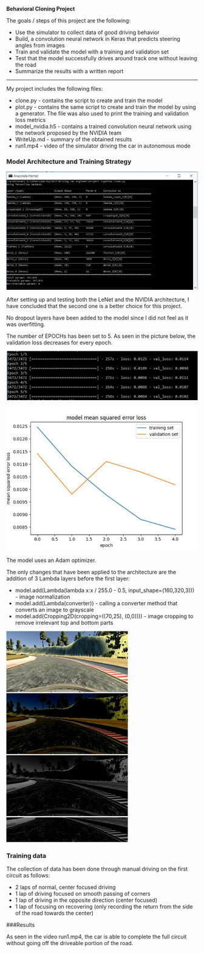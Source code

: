 **Behavioral Cloning Project**

The goals / steps of this project are the following:
* Use the simulator to collect data of good driving behavior
* Build, a convolution neural network in Keras that predicts steering angles from images
* Train and validate the model with a training and validation set
* Test that the model successfully drives around track one without leaving the road
* Summarize the results with a written report

---

My project includes the following files:
* clone.py - contains the script to create and train the model
* plot.py - contains the same script to create and train the model by using a generator. 
The file was also used to print the training and validation loss metrics
* model_nvidia.h5 - contains a trained convolution neural network using the network proposed by the NVIDIA team
* WriteUp.md - summary of the obtained results
* run1.mp4 - video of the simulator driving the car in autonomous mode

### Model Architecture and Training Strategy

![Model architecture](https://raw.githubusercontent.com/sorix6/CarND-Behavioral-Cloning/master/img/model.jpg)

After setting up and testing both the LeNet and the NVIDIA architecture, I have concluded that the second one is a better choice for this project.

No dropout layers have been added to the model since I did not feel as it was overfitting.

The number of EPOCHs has been set to 5. As seen in the picture below, the validation loss decreases for every epoch.

![Training and Validation metrics](https://raw.githubusercontent.com/sorix6/CarND-Behavioral-Cloning/master/img/loss.jpg)

![Training and Validation metrics](https://raw.githubusercontent.com/sorix6/CarND-Behavioral-Cloning/master/img/graph.jpg)

The model uses an Adam optimizer.

The only changes that have been applied to the architecture are the addition of 3 Lambda layers before the first layer:
* model.add(Lambda(lambda x:x / 255.0 - 0.5, input_shape=(160,320,3))) - image normalization
* model.add(Lambda(converter)) - calling a converter method that converts an image to grayscale
* model.add(Cropping2D(cropping=((70,25), (0,0)))) - image cropping to remove irrelevant top and bottom parts

![Original image](https://raw.githubusercontent.com/sorix6/CarND-Behavioral-Cloning/master/img/imgCenter1-0.jpg)
![After normalization](https://raw.githubusercontent.com/sorix6/CarND-Behavioral-Cloning/master/img/imgCenterNormalized0.jpg)
![After grayscaling](https://raw.githubusercontent.com/sorix6/CarND-Behavioral-Cloning/master/img/imgCenterGrayscale0.jpg)
![After cropping](https://raw.githubusercontent.com/sorix6/CarND-Behavioral-Cloning/master/img/imgCenterCropped0.jpg)


### Training data

The collection of data has been done through manual driving on the first circuit as follows:
* 2 laps of normal, center focused driving
* 1 lap of driving focused on smooth passing of corners
* 1 lap of driving in the opposite direction (center focused)
* 1 lap of focusing on recovering (only recording the return from the side of the road towards the center)


###Results

As seen in the video run1.mp4, the car is able to complete the full circuit without going off the driveable portion of the road.